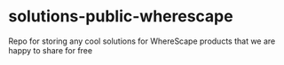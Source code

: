 # solutions-public-wherescape
Repo for storing any cool solutions for WhereScape products that we are happy to share for free
